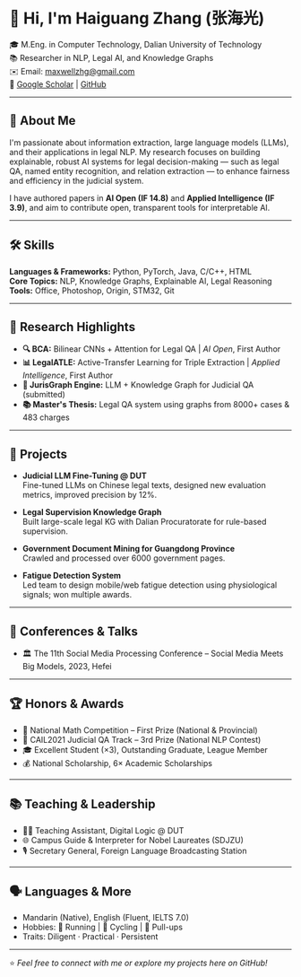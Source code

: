 # 👋 Hi, I'm Haiguang Zhang (张海光)

🎓 M.Eng. in Computer Technology, Dalian University of Technology  
📚 Researcher in NLP, Legal AI, and Knowledge Graphs  
✉️ Email: maxwellzhg@gmail.com  
🔗 [Google Scholar]([https://scholar.google.com](https://scholar.google.com/citations?user=xIPk_pgAAAAJ&hl=en)/) | [GitHub](https://github.com/MaxwellZhang7)

---

## 🧠 About Me

I'm passionate about information extraction, large language models (LLMs), and their applications in legal NLP. My research focuses on building explainable, robust AI systems for legal decision-making — such as legal QA, named entity recognition, and relation extraction — to enhance fairness and efficiency in the judicial system.  

I have authored papers in **AI Open (IF 14.8)** and **Applied Intelligence (IF 3.9)**, and aim to contribute open, transparent tools for interpretable AI.

---

## 🛠 Skills

**Languages & Frameworks:** Python, PyTorch, Java, C/C++, HTML  
**Core Topics:** NLP, Knowledge Graphs, Explainable AI, Legal Reasoning  
**Tools:** Office, Photoshop, Origin, STM32, Git  

---

## 🚀 Research Highlights

- **🔍 BCA:** Bilinear CNNs + Attention for Legal QA | _AI Open_, First Author  
- **📊 LegalATLE:** Active-Transfer Learning for Triple Extraction | _Applied Intelligence_, First Author  
- **🧩 JurisGraph Engine:** LLM + Knowledge Graph for Judicial QA (submitted)  
- **📚 Master's Thesis:** Legal QA system using graphs from 8000+ cases & 483 charges

---

## 🧪 Projects

- **Judicial LLM Fine-Tuning @ DUT**  
  Fine-tuned LLMs on Chinese legal texts, designed new evaluation metrics, improved precision by 12%.

- **Legal Supervision Knowledge Graph**  
  Built large-scale legal KG with Dalian Procuratorate for rule-based supervision.

- **Government Document Mining for Guangdong Province**  
  Crawled and processed over 6000 government pages.

- **Fatigue Detection System**  
  Led team to design mobile/web fatigue detection using physiological signals; won multiple awards.

---

## 🎤 Conferences & Talks

- 🏛 The 11th Social Media Processing Conference – Social Media Meets Big Models, 2023, Hefei

---

## 🏆 Honors & Awards

- 🥇 National Math Competition – First Prize (National & Provincial)  
- 🥈 CAIL2021 Judicial QA Track – 3rd Prize (National NLP Contest)  
- 🎓 Excellent Student (×3), Outstanding Graduate, League Member  
- 💰 National Scholarship, 6× Academic Scholarships

---

## 📚 Teaching & Leadership

- 🧑‍🏫 Teaching Assistant, Digital Logic @ DUT  
- 🌐 Campus Guide & Interpreter for Nobel Laureates (SDJZU)  
- 🎙 Secretary General, Foreign Language Broadcasting Station

---

## 🗣 Languages & More

- Mandarin (Native), English (Fluent, IELTS 7.0)  
- Hobbies: 🏃 Running | 🚴 Cycling | 💪 Pull-ups  
- Traits: Diligent · Practical · Persistent

---

⭐️ *Feel free to connect with me or explore my projects here on GitHub!*
